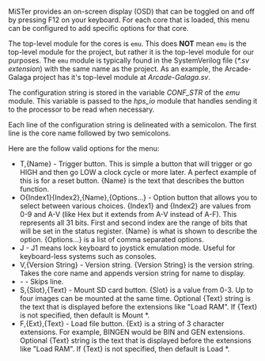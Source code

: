 MiSTer provides an on-screen display (OSD) that can be toggled on and off by pressing F12 on your keyboard. For each core that is loaded, this menu can be configured to add specific options for that core.

The top-level module for the cores is `emu`. This does **NOT** mean `emu` is the top-level module for the project, but rather it is the top-level module for our purposes. The `emu` module is typically found in the SystemVerilog file (*\*.sv extension*) with the same name as the project. As an example, the Arcade-Galaga project has it's top-level module at *Arcade-Galaga.sv*.

The configuration string is stored in the variable *CONF_STR* of the *emu* module. This variable is passed to the *hps_io* module that handles sending it to the processor to be read when necessary.

Each line of the configuration string is delineated with a semicolon. The first line is the core name followed by two semicolons.

Here are the follow valid options for the menu:
* T,{Name} - Trigger button. This is simple a button that will trigger or go HIGH and then go LOW a clock cycle or more later. A perfect example of this is for a reset button. {Name} is the text that describes the button function.
* O{Index1}{Index2},{Name},{Options...} - Option button that allows you to select between various choices. {Index1} and {Index2} are values from 0-9 and A-V (like Hex but it extends from A-V instead of A-F). This represents all 31 bits. First and second index are the range of bits that will be set in the status register. {Name} is what is shown to describe the option. {Options...} is a list of comma separated options.
* J - J1 means lock keyboard to joystick emulation mode. Useful for keyboard-less systems such as consoles.
* V,{Version String} - Version string. {Version String} is the version string. Takes the core name and appends version string for name to display.
* \- - Skips line.
* S,{Slot},{Text} - Mount SD card button. {Slot} is a value from 0-3. Up to four images can be mounted at the same time. Optional {Text} string is the text that is displayed before the extensions like "Load RAM". If {Text} is not specified, then default is Mount \*.
* F,{Ext},{Text} - Load file button. {Ext} is a string of 3 character extensions. For example, BINGEN would be BIN and GEN extensions. Optional {Text} string is the text that is displayed before the extensions like "Load RAM". If {Text} is not specified, then default is Load \*.